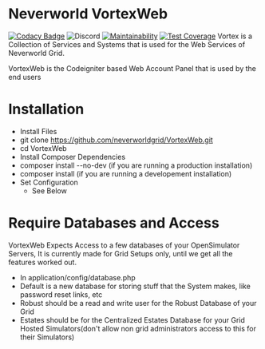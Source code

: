 # Neverworld VortexWeb
[![Codacy Badge](https://api.codacy.com/project/badge/Grade/495004e58090472a83e70d0302f1936e)](https://www.codacy.com/app/orbital-group/myaccount-new?utm_source=github.com&amp;utm_medium=referral&amp;utm_content=neverworldgrid/myaccount&amp;utm_campaign=Badge_Grade)
![Discord](https://img.shields.io/discord/541036640076955658.svg)
[![Maintainability](https://api.codeclimate.com/v1/badges/acd9b906a730dc0e7eb0/maintainability)](https://codeclimate.com/github/hollowomnicron/VortexWeb/maintainability)
[![Test Coverage](https://api.codeclimate.com/v1/badges/acd9b906a730dc0e7eb0/test_coverage)](https://codeclimate.com/github/hollowomnicron/VortexWeb/test_coverage)
Vortex is a Collection of Services and Systems that is used for the Web Services of Neverworld Grid.


VortexWeb is the Codeigniter based Web Account Panel that is used by the end users

# Installation 
* Install Files
 * git clone https://github.com/neverworldgrid/VortexWeb.git
 * cd VortexWeb
* Install Composer Dependencies
 * composer install --no-dev   (if you are running a production installation)
 * composer install            (if you are running a developement installation)
* Set Configuration 
  * See Below
	
# Require Databases and Access
VortexWeb Expects Access to a few databases of your OpenSimulator Servers, It is currently made for Grid Setups only, until we get all the features worked out. 
* In application/config/database.php
 * Default is a new database for storing stuff that the System makes, like password reset links, etc
 * Robust should be a read and write user for the Robust Database of your Grid
 * Estates should be for the Centralized Estates Database for your Grid Hosted Simulators(don't allow non grid administrators access to this for their Simulators)
